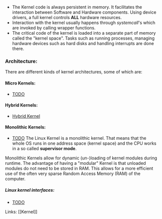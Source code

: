 - The Kernel code is always persistent in memory. It facilitates the interaction between Software and Hardware components. Using device drivers, a full kernel controls **ALL** hardware resources. 
- Interaction with the kernel usually happens through  *systemcall*'s which are invoked by calling wrapper functions. 
- The critical code of the kernel is loaded into a separate part of memory called the "kernel space". Tasks such as running processes, managing hardware devices such as hard disks and handling interrupts are done there. 

### Architecture: 

There are different kinds of kernel architectures, some of which are:
#### Micro Kernels: 
- [TODO](https://en.wikipedia.org/wiki/Microkernel)

#### Hybrid Kernels: 
- [Hybrid Kernel](https://en.wikipedia.org/wiki/Hybrid_kernel)

#### Monolithic Kernels: 
- [TODO](https://en.wikipedia.org/wiki/Monolithic_kernel)
The Linux Kernel is a monolithic kernel. That means that the whole OS runs in one address space (kernel space) and the CPU works in a so called **supervisor mode**. 

Monolithic Kernels allow for dynamic (un-)loading of kernel modules during runtime. The advantage of having a "modular" Kernel is that unloaded modules do not need to be stored in RAM. This allows for a more efficient use of the often very sparse Random Access Memory (RAM) of the computer. 

##### Linux kernel interfaces: 
- [TODO](https://en.wikipedia.org/wiki/Linux_kernel_interfaces) 




Links: 
[[Kernel]]